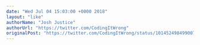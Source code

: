 ```yaml
---
date: "Wed Jul 04 15:03:00 +0000 2018"
layout: "like"
authorName: "Josh Justice"
authorUrl: "https://twitter.com/CodingItWrong"
originalPost: "https://twitter.com/CodingItWrong/status/1014524984990076928"
---
```

